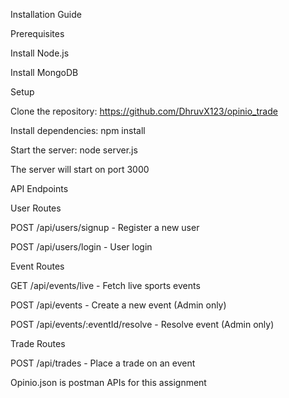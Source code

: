 Installation Guide

Prerequisites

Install Node.js

Install MongoDB

Setup

Clone the repository:
https://github.com/DhruvX123/opinio_trade

Install dependencies:
npm install

Start the server:
node server.js 

The server will start on port 3000

API Endpoints

User Routes

POST /api/users/signup - Register a new user

POST /api/users/login - User login

Event Routes

GET /api/events/live - Fetch live sports events

POST /api/events - Create a new event (Admin only)

POST /api/events/:eventId/resolve - Resolve event (Admin only)

Trade Routes

POST /api/trades - Place a trade on an event

Opinio.json is postman APIs for this assignment
